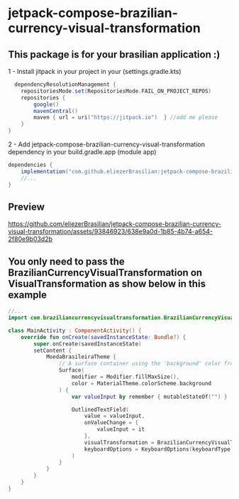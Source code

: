 ﻿# jetpack-compose-brazilian-currency-visual-transformation

## This package is for your brasilian application :)

1 - Install jitpack in your project in your (settings.gradle.kts)
```gradle
  dependencyResolutionManagement {
    repositoriesMode.set(RepositoriesMode.FAIL_ON_PROJECT_REPOS)
    repositories {
        google()
        mavenCentral()
        maven { url = uri("https://jitpack.io")  } //add me please
    }
}
```

2 - Add jetpack-compose-brazilian-currency-visual-transformation dependency in your build.gradle.app (module app)

```gradle
dependencies {
    implementation("com.github.eliezerBrasilian:jetpack-compose-brazilian-currency-visual-transformation:v1.0.1") //add me  
    //...
}
```

## Preview
https://github.com/eliezerBrasilian/jetpack-compose-brazilian-currency-visual-transformation/assets/93846923/638e9a0d-1b85-4b74-a654-2f80e9b03d2b


## You only need to pass the BrazilianCurrencyVisualTransformation on VisualTransformation as show below in this example

```kotlin
//...
import com.braziliancurrencyvisualtransformation.BrazilianCurrencyVisualTransformation

class MainActivity : ComponentActivity() {
    override fun onCreate(savedInstanceState: Bundle?) {
        super.onCreate(savedInstanceState)
        setContent {
            MoedaBrasileiraTheme {
                // A surface container using the 'background' color from the theme
                Surface(
                    modifier = Modifier.fillMaxSize(),
                    color = MaterialTheme.colorScheme.background
                ) {
                    var valueInput by remember { mutableStateOf("") }

                    OutlinedTextField(
                        value = valueInput,
                        onValueChange = {
                            valueInput = it
                        },
                        visualTransformation = BrazilianCurrencyVisualTransformation(),
                        keyboardOptions = KeyboardOptions(keyboardType = KeyboardType.Number),
                    )
                }
            }
        }
    }
}

```

     



